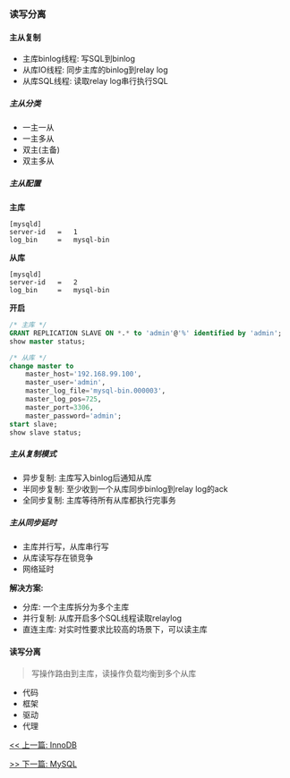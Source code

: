 ### 读写分离

#### 主从复制

* 主库binlog线程: 写SQL到binlog
* 从库IO线程: 同步主库的binlog到relay log
* 从库SQL线程: 读取relay log串行执行SQL

##### 主从分类

* 一主一从
* 一主多从
* 双主(主备)
* 双主多从

##### 主从配置

**主库**

```console
[mysqld]
server-id	=	1
log_bin 	=	mysql-bin
```

**从库**

```console
[mysqld]
server-id	=	2
log_bin 	=	mysql-bin
```

**开启**

```sql
/* 主库 */
GRANT REPLICATION SLAVE ON *.* to 'admin'@'%' identified by 'admin';
show master status;

/* 从库 */
change master to
    master_host='192.168.99.100',
    master_user='admin',
    master_log_file='mysql-bin.000003',
    master_log_pos=725,
    master_port=3306,
    master_password='admin';
start slave;
show slave status;
```

##### 主从复制模式

* 异步复制: 主库写入binlog后通知从库
* 半同步复制: 至少收到一个从库同步binlog到relay log的ack
* 全同步复制: 主库等待所有从库都执行完事务

##### 主从同步延时

* 主库并行写，从库串行写
* 从库读写存在锁竞争
* 网络延时

**解决方案:**

* 分库: 一个主库拆分为多个主库
* 并行复制: 从库开启多个SQL线程读取relaylog
* 直连主库: 对实时性要求比较高的场景下，可以读主库

#### 读写分离

> 写操作路由到主库，读操作负载均衡到多个从库

* 代码
* 框架
* 驱动
* 代理


[<< 上一篇: InnoDB](9-数据库/InnoDB.md)

[>> 下一篇: MySQL](9-数据库/MySQL.md)
